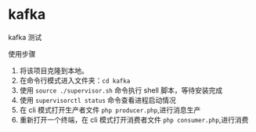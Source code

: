 # kafka
kafka 测试

使用步骤

1. 将该项目克隆到本地。
2. 在命令行模式进入文件夹：`cd kafka`
3. 使用 `source ./supervisor.sh` 命令执行 shell 脚本，等待安装完成
4. 使用 `supervisorctl status` 命令查看进程启动情况
5. 在 cli 模式打开生产者文件 `php producer.php`,进行消息生产
6. 重新打开一个终端，在 cli 模式打开消费者文件 `php consumer.php`,进行消费
